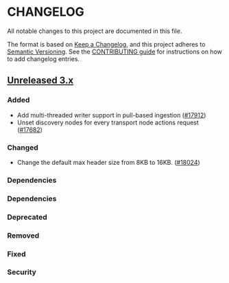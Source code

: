 # CHANGELOG
All notable changes to this project are documented in this file.

The format is based on [Keep a Changelog](https://keepachangelog.com/en/1.0.0/), and this project adheres to [Semantic Versioning](https://semver.org/spec/v2.0.0.html). See the [CONTRIBUTING guide](./CONTRIBUTING.md#Changelog) for instructions on how to add changelog entries.

## [Unreleased 3.x]
### Added
- Add multi-threaded writer support in pull-based ingestion ([#17912](https://github.com/opensearch-project/OpenSearch/pull/17912))
- Unset discovery nodes for every transport node actions request ([#17682](https://github.com/opensearch-project/OpenSearch/pull/17682))

### Changed
- Change the default max header size from 8KB to 16KB. ([#18024](https://github.com/opensearch-project/OpenSearch/pull/18024))

### Dependencies

### Dependencies

### Deprecated

### Removed

### Fixed

### Security

[Unreleased 3.x]: https://github.com/opensearch-project/OpenSearch/compare/aa0e724e...main
